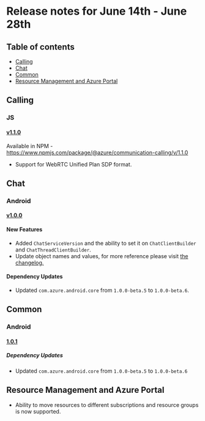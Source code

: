 # Release notes for June 14th - June 28th

## Table of contents
* [Calling](#calling)
* [Chat](#chat)
* [Common](#common)
* [Resource Management and Azure Portal](#resource-management-and-azure-portal)


## Calling

### JS

#### [v1.1.0](https://github.com/Azure/Communication/blob/master/releasenotes/acs-javascript-calling-library-release-notes.md#v110-2021-06-17)
Available in NPM - https://www.npmjs.com/package/@azure/communication-calling/v/1.1.0

- Support for WebRTC Unified Plan SDP format.

## Chat

### Android

#### [v1.0.0](https://github.com/Azure/azure-sdk-for-android/blob/main/sdk/communication/azure-communication-chat/CHANGELOG.md#100-2021-06-15)

#### New Features
- Added `ChatServiceVersion` and the ability to set it on `ChatClientBuilder` and `ChatThreadClientBuilder`.
- Update object names and values, for more reference please visit [the changelog.](https://github.com/Azure/azure-sdk-for-android/blob/main/sdk/communication/azure-communication-chat/CHANGELOG.md#100-2021-06-15) 

#### Dependency Updates
- Updated `com.azure.android.core` from `1.0.0-beta.5` to `1.0.0-beta.6`.

## Common

### Android 

#### [1.0.1](https://github.com/Azure/azure-sdk-for-android/blob/main/sdk/communication/azure-communication-common/CHANGELOG.md#101-2021-06-15)

##### Dependency Updates
- Updated `com.azure.android.core` from `1.0.0-beta.5` to `1.0.0-beta.6`

## Resource Management and Azure Portal
- Ability to move resources to different subscriptions and resource groups is now supported.
